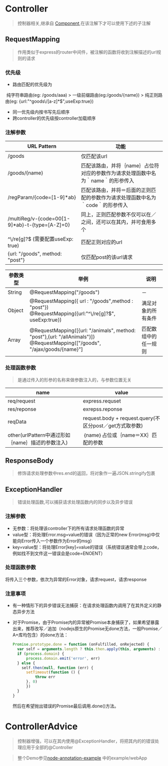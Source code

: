 # Controller

> 控制器相关,继承自 [Component](./doc/annotation/DI.md),在该注解下才可以使用下述的子注解

## RequestMapping

> 作用类似于express的router中间件，被注解的函数将收到注解描述的url规则的请求

### 优先级 

- 路由匹配的优先级为 

​	纯字符串路由(eg: /goods/aaa) > 一级前缀路由(eg:/goods/{name}) > 纯正则路由(eg: {url:"^goods\\\/[a-z]*$",useExp:true})

- 同一优先级内按书写先后顺序
- 跨controller的优先级按controller加载顺序

### 注解参数

| URL Pattern                              | 功能                                       |
| ---------------------------------------- | ---------------------------------------- |
| /goods                                   | 仅匹配该url                                  |
| /goods/{name}                            | 匹配该路由，并将｛name｝占位符对应的参数作为请求处理函数中名为｀name｀的形参传入 |
| /regParam/{code=[1-9]*ab}                | 匹配该路由，并将＝后面的正则匹配的参数作为请求处理函数中名为｀code｀的形参传入 |
| /multiReg/v-{code=00[1-9]*ab}-t-{type=[A-Z]+0} | 同上，正则匹配参数不仅可以在／之间，还可以在其内，并可食用多个          |
| ^\\\/re[g]?$   (需要配置useExp: true)        | 匹配正则对应的url                               |
| {url: "/goods", method: "post"}          | 仅匹配post的该url请求                           |



| 参数类型   | 举例                                       | 说明         |
| ------ | ---------------------------------------- | ---------- |
| String | @RequestMapping("/goods")                | －          |
| Object | @RequestMapping({ url : "/goods",method : "post"})<br>@RequestMapping({url:"^\\\/re[g]?$", useExp:true}) | 满足对象的所有条件  |
| Array  | @RequestMapping([{url: "/animals", method: "post"},{url: "/allAnimals"}])<br>@RequestMapping(["/goods", "/ajax/goods/{name}"] | 匹配数组中的任一规则 |

### 处理函数参数

> 是通过传入的形参的名称来做参数注入的，与参数位置无关

| name                                | value                                    |
| ----------------------------------- | ---------------------------------------- |
| req/request                         | express.requset                          |
| res/reponse                         | exrepss.reponse                          |
| reqData                             | request.body + request.query(不区分post／get方式取参数) |
| other(urlPattern中通过形如｛name｝描述的参数注入) | ｛name｝占位或｛name＝XX｝匹配的参数                  |

## ResponseBody

> 修饰请求处理参数中res.end的返回，将对象作一遍JSON.stringify包裹

## ExceptionHandler

> 错误处理函数,可以捕获请求处理函数内的同步以及异步错误

### 注解参数

- 无参数：将处理该controller下的所有请求处理函数的异常
- value型：将处理Error.msg=value的错误（因为正常的new Error(msg)中仅能向Error传入一个参数作为Error的msg）
- key=value型：将处理Error[key]=value的错误（系统错误通常会带上code，例如找不到文件这一错误会是code=ENOENT）

### 处理函数参数

将传入三个参数，依次为异常的Error对象，请求request，请求response

### 注意事项

- 有一种情形下的异步错误无法捕获：在请求处理函数内调用了在其外定义的静态异步方法

- 对于Promise，由于Promise内的异常被Promise本身捕获了，如果希望暴露出来，推荐改写／追加（nodejs原生的Promise无done方法，一般Promise／A+库均包含）的done方法：

  ```javascript
  Promise.prototype.done = function (onFulfilled, onRejected) {
    var self = arguments.length ? this.then.apply(this, arguments) : this
    if (process.domain) {
    	process.domain.emit('error', err)
    } else {
      self.then(null, function (err) {
        setTimeout(function () {
    	    throw err
        }, 0)
    	})
    }
  }
  ```

  然后在希望抛出错误的Promise最后调用.done()方法。

# ControllerAdvice

> 控制器增强，可以在其内使用@ExceptionHandler，将把其内的的错误处理应用于全部的@Controller



> 整个Demo参见[node-annotation-example](https://www.npmjs.com/package/node-annotation-example) 中的example/webApp